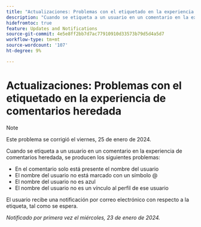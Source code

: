 ```yaml
---
title: "Actualizaciones: Problemas con el etiquetado en la experiencia de comentarios heredada"
description: "Cuando se etiqueta a un usuario en un comentario en la experiencia de comentarios heredada, se producen varios problemas."
hidefromtoc: true
feature: Updates and Notifications
source-git-commit: 4e5e8ff2bb7d7ac77910910d33573b79d5d4a5d7
workflow-type: tm+mt
source-wordcount: '107'
ht-degree: 9%

---
```



# Actualizaciones: Problemas con el etiquetado en la experiencia de comentarios heredada

>[!NOTE]
>
>Este problema se corrigió el viernes, 25 de enero de 2024.

Cuando se etiqueta a un usuario en un comentario en la experiencia de comentarios heredada, se producen los siguientes problemas:

* En el comentario solo está presente el nombre del usuario
* El nombre del usuario no está marcado con un símbolo @
* El nombre del usuario no es azul
* El nombre del usuario no es un vínculo al perfil de ese usuario

El usuario recibe una notificación por correo electrónico con respecto a la etiqueta, tal como se espera.

_Notificado por primera vez el miércoles, 23 de enero de 2024._
